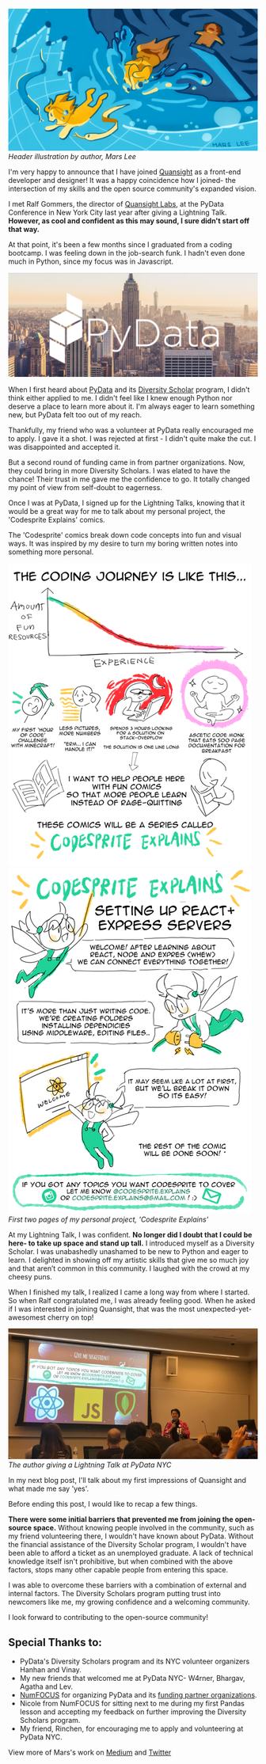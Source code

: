 <!--
.. title: My Unexpected Dive into Open-Source Python
.. slug: my-unexpected-dive-into-open-source-python
.. date: 2020-02-21 12:38:07 UTC-06:00
.. author: Mars Lee
.. tags: Labs, PyData
.. category: 
.. link: 
.. description: 
.. type: text
-->

![Header Image](/images/codesprite-comics/My-Unexpected-Dive-Into-Open-Source-Python-Illustration.png)
*Header illustration by author, Mars Lee*

I'm very happy to announce that I have joined [Quansight](https://www.quansight.com/) as a front-end developer and designer! It was a happy coincidence how I joined- the intersection of my skills and the open source community's expanded vision.

<!-- TEASER_END -->

I met Ralf Gommers, the director of [Quansight Labs](https://www.quansight.com/labs), at the PyData Conference in New York City last year after giving a Lightning Talk. **However, as cool and confident as this may sound, I sure didn't start off that way.**

At that point, it's been a few months since I graduated from a coding bootcamp. I was feeling down in the job-search funk. I hadn't even done much in Python, since my focus was in Javascript.

![PyData NYC Banner](/images/codesprite-comics/PyData-NYC-Banner.jpg)

When I first heard about [PyData](https://pydata.org/) and its [Diversity Scholar](https://pydata.org/diversity-inclusion/) program, I didn't think either applied to me. I didn't feel like I knew enough Python nor deserve a place to learn more about it. I'm always eager to learn something new, but PyData felt too out of my reach.

Thankfully, my friend who was a volunteer at PyData really encouraged me to apply. I gave it a shot. I was rejected at first - I didn't quite make the cut. I was disappointed and accepted it.

But a second round of funding came in from partner organizations. Now, they could bring in more Diversity Scholars. I was elated to have the chance! Their trust in me gave me the confidence to go. It totally changed my point of view from self-doubt to eagerness.

Once I was at PyData, I signed up for the Lightning Talks, knowing that it would be a great way for me to talk about my personal project, the 'Codesprite Explains' comics.

The 'Codesprite' comics break down code concepts into fun and visual ways. It was inspired by my desire to turn my boring written notes into something more personal.

![Page 1 of first Codepsrite comic](/images/codesprite-comics/CodeSprite-part-1.png) ![Page 2 of first Codepsrite comic](/images/codesprite-comics/CodeSprite-part-2.png)
*First two pages of my personal project, 'Codesprite Explains'*

At my Lightning Talk, I was confident. **No longer did I doubt that I could be here- to take up space and stand up tall.** I introduced myself as a Diversity Scholar. I was unabashedly unashamed to be new to Python and eager to learn. I delighted in showing off my artistic skills that give me so much joy and that aren’t common in this community. I laughed with the crowd at my cheesy puns.

When I finished my talk, I realized I came a long way from where I started. So when Ralf congratulated me, I was already feeling good. When he asked if I was interested in joining Quansight, that was the most unexpected-yet-awesomest cherry on top!

![Author giving a Lightning Talk at PyData NYC](/images/codesprite-comics/PyData-Lightning-Talk.png)
*The author giving a Lightning Talk at PyData NYC*

In my next blog post, I'll talk about my first impressions of Quansight and what made me say 'yes'.

Before ending this post, I would like to recap a few things.

**There were some initial barriers that prevented me from joining the open-source space.** Without knowing people involved in the community, such as my friend volunteering there, I wouldn't have known about PyData. Without the financial assistance of the Diversity Scholar program, I wouldn't have been able to afford a ticket as an unemployed graduate. A lack of technical knowledge itself isn't prohibitive, but when combined with the above factors, stops many other capable people from entering this space.

I was able to overcome these barriers with a combination of external and internal factors. The Diversity Scholars program putting trust into newcomers like me, my growing confidence and a welcoming community.

I look forward to contributing to the open-source community!

## Special Thanks to:
- PyData's Diversity Scholars program and its NYC volunteer organizers Hanhan and Vinay.
- My new friends that welcomed me at PyData NYC- W4rner, Bhargav, Agatha and Lev.
- [NumFOCUS](https://numfocus.org/) for organizing PyData and its [funding partner organizations](https://numfocus.org/sponsors). 
- Nicole from NumFOCUS for sitting next to me during my first Pandas lesson and accepting my feedback on further improving the Diversity Scholars program. 
- My friend, Rinchen, for encouraging me to apply and volunteering at PyData NYC.

View more of Mars's work on [Medium](https://medium.com/@marsbarlee) and [Twitter](https://twitter.com/marsbarlee)
